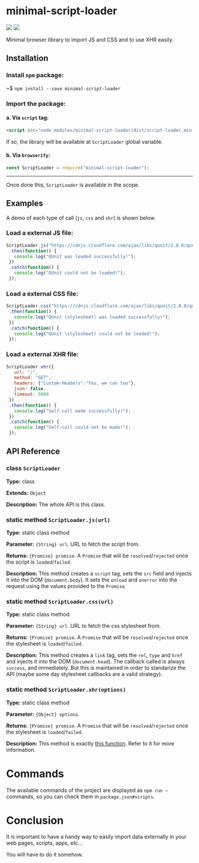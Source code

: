  


# minimal-script-loader

![](https://img.shields.io/badge/minimal--script--loader-v1.0.0-green.svg) ![](https://img.shields.io/badge/no-tests%20yet-red.svg) 


Minimal browser library to import JS and CSS and to use XHR easily.

## Installation

### Install `npm` package:

~$ `npm install --save minimal-script-loader`

### Import the package:

#### a. Via `script` tag:

```html
<script src="node_modules/minimal-script-loader/dist/script-loader.min.js"></script>
```

If so, the library will be available at `ScriptLoader` global variable.

#### b. Via `browserify`:

```js
const ScriptLoader = require("minimal-script-loader");
```

----

Once done this, `ScriptLoader` is available in the scope.

## Examples

A demo of each type of call (`js`, `css` and `xhr`) is shown below.

### Load a external JS file:

```js
ScriptLoader.js("https://cdnjs.cloudflare.com/ajax/libs/qunit/2.8.0/qunit.js")
 .then(function() {
   console.log("QUnit was loaded successfully!");
 })
 .catch(function() {
   console.log("QUnit could not be loaded!");
 });
```

### Load a external CSS file:

```js
ScriptLoader.css("https://cdnjs.cloudflare.com/ajax/libs/qunit/2.8.0/qunit.css")
 .then(function() {
   console.log("QUnit (stylesheet) was loaded successfully!");
 })
 .catch(function() {
   console.log("QUnit (stylesheet) could not be loaded!");
 });
```

### Load a external XHR file:

```js
ScriptLoader.xhr({
   url: "/",
   method: "GET",
   headers: {"Custom-Headers":"Yes, we can too"},
   json: false,
   timeout: 5000
 })
 .then(function() {
   console.log("Self-call made successfully!");
 })
 .catch(function() {
   console.log("Self-call could not be made!");
 });
```




 


## API Reference

### class `ScriptLoader`


**Type:** class

**Extends:** `Object`

**Description:** The whole API is this class.




 


### static method `ScriptLoader.js(url)`


**Type:** static class method

**Parameter:** `{String} url`. URL to fetch the script from.

**Returns:** `{Promise} promise`. A `Promise` that will be `resolved`/`rejected` once the script is `loaded`/`failed`.

**Description:** This method creates a `script` tag, sets the `src` field and injects it into the DOM (`document.body`). It sets the `onload` and `onerror` into the request using the values provided to the `Promise`.




 


### static method `ScriptLoader.css(url)`


**Type:** static class method

**Parameter:** `{String} url`. URL to fetch the css stylesheet from.

**Returns:** `{Promise} promise`. A `Promise` that will be `resolved`/`rejected` once the stylesheet is `loaded`/`failed`.

**Description:** This method creates a `link` tag, sets the `rel`, `type` and `href` and injects it into the DOM (`document.head`). The callback called is always `success`, and immediately. But this is maintained in order to standarize the API (maybe some day stylesheet callbacks are a valid strategy).




 


### static method `ScriptLoader.xhr(options)`


**Type:** static class method

**Parameter:** `{Object} options`.

**Returns:** `{Promise} promise`. A `Promise` that will be `resolved`/`rejected` once the stylesheet is `loaded`/`failed`.

**Description:** This method is exactly [this function](https://github.com/naugtur/xhr#example). Refer to it for more information.




 


# Commands

The available commands of the project are displayed as `npm run ~` commands, so you can check them in `package.json#scripts`.

# Conclusion

It is important to have a handy way to easily import data externally in your web pages, scripts, apps, etc...

You will have to do it somehow.




